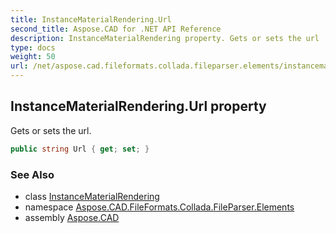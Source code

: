 ```yaml
---
title: InstanceMaterialRendering.Url
second_title: Aspose.CAD for .NET API Reference
description: InstanceMaterialRendering property. Gets or sets the url
type: docs
weight: 50
url: /net/aspose.cad.fileformats.collada.fileparser.elements/instancematerialrendering/url/
---
```

## InstanceMaterialRendering.Url property

Gets or sets the url.

```csharp
public string Url { get; set; }
```

### See Also

* class [InstanceMaterialRendering](../)
* namespace [Aspose.CAD.FileFormats.Collada.FileParser.Elements](../../instancematerialrendering/)
* assembly [Aspose.CAD](../../../)


